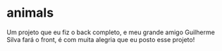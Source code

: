 # animals
Um projeto que eu fiz o back completo, e meu grande amigo Guilherme Silva fará o front, é com muita alegria que eu posto esse projeto!
